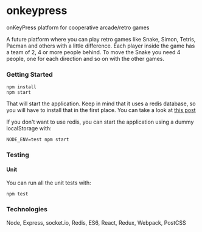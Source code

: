 # onkeypress
onKeyPress platform for cooperative arcade/retro games

A future platform where you can play retro games like Snake, Simon, Tetris, Pacman and others with a little difference.
Each player inside the game has a team of 2, 4 or more people behind. To move the Snake you need 4 people, one for each direction and so on with the other games.

### Getting Started
```
npm install
npm start
```
That will start the application. Keep in mind that it uses a redis database, so you will have to install that in the first place. You can take a look at [this post](https://medium.com/@petehouston/install-and-config-redis-on-mac-os-x-via-homebrew-eb8df9a4f298)

If you don't want to use redis, you can start the application using a dummy localStorage with:
```
NODE_ENV=test npm start
```

### Testing

#### Unit

You can run all the unit tests with:
```
npm test
```


### Technologies

Node, Express, socket.io, Redis, ES6, React, Redux, Webpack, PostCSS
